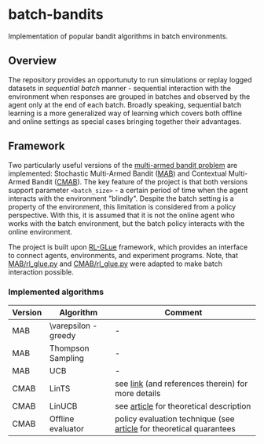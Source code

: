 # batch-bandits
Implementation of popular bandit algorithms in batch environments. 

## Overview

The repository provides an opportunuty to run simulations or replay logged datasets in _sequential batch_ manner -  sequential interaction with the environment when responses are grouped in batches and observed by the agent only at the end of each batch. Broadly speaking, sequential batch learning is a more generalized way of learning which covers both offline and online settings as special cases bringing together their advantages.


## Framework

Two particularly useful versions of the [multi-armed bandit problem](https://en.wikipedia.org/wiki/Multi-armed_bandit#Contextual_bandit) are implemented: Stochastic Multi-Armed Bandit ([MAB](MAB)) and Contextual Multi-Armed Bandit ([CMAB](CMAB)).
The key feature of the project is that both versions support parameter `<batch_size>` - a certain period of time when the agent interacts with the environment "blindly". Despite the batch setting is a property of the environment, this limitation is considered from a policy perspective. With this, it is assumed that it is not the online agent who works with the batch environment, but the batch policy interacts with the online environment.

The project is built upon [RL-GLue](https://sites.google.com/a/rl-community.org/rl-glue/Home?authuser=0) framework, which provides an interface to connect agents, environments, and experiment programs. Note, that [MAB/rl_glue.py](MAB/rl_glue.py) and [CMAB/rl_glue.py](CMAB/rl_glue.py) were adapted to make batch interaction possible.

### Implemented algorithms

Version | Algorithm | Comment
------------ | ------------- | ------------- 
MAB | \varepsilon - greedy | -
MAB | Thompson Sampling | -
MAB | UCB | -
CMAB | LinTS | see [link](https://gdmarmerola.github.io/ts-for-contextual-bandits/) (and references therein) for more details
CMAB | LinUCB | see [article](https://arxiv.org/abs/1003.0146) for theoretical description
CMAB | Offline evaluator | policy evaluation technique (see [article](https://arxiv.org/abs/1003.5956) for theoretical quarantees
